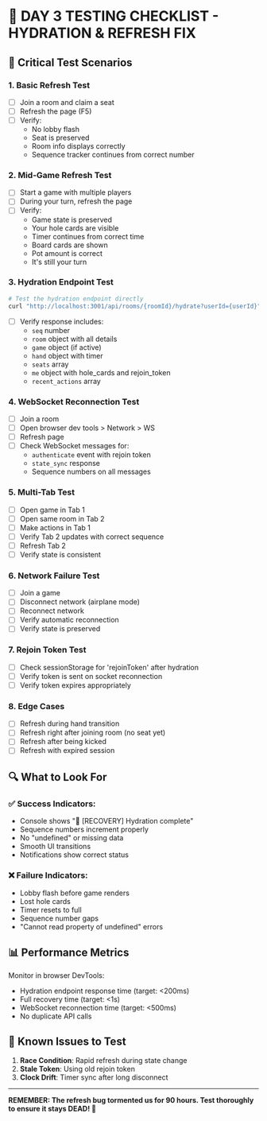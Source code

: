 # 🧪 DAY 3 TESTING CHECKLIST - HYDRATION & REFRESH FIX

## 🎯 Critical Test Scenarios

### 1. Basic Refresh Test
- [ ] Join a room and claim a seat
- [ ] Refresh the page (F5)
- [ ] Verify:
  - No lobby flash
  - Seat is preserved
  - Room info displays correctly
  - Sequence tracker continues from correct number

### 2. Mid-Game Refresh Test
- [ ] Start a game with multiple players
- [ ] During your turn, refresh the page
- [ ] Verify:
  - Game state is preserved
  - Your hole cards are visible
  - Timer continues from correct time
  - Board cards are shown
  - Pot amount is correct
  - It's still your turn

### 3. Hydration Endpoint Test
```bash
# Test the hydration endpoint directly
curl "http://localhost:3001/api/rooms/{roomId}/hydrate?userId={userId}"
```
- [ ] Verify response includes:
  - `seq` number
  - `room` object with all details
  - `game` object (if active)
  - `hand` object with timer
  - `seats` array
  - `me` object with hole_cards and rejoin_token
  - `recent_actions` array

### 4. WebSocket Reconnection Test
- [ ] Join a room
- [ ] Open browser dev tools > Network > WS
- [ ] Refresh page
- [ ] Check WebSocket messages for:
  - `authenticate` event with rejoin token
  - `state_sync` response
  - Sequence numbers on all messages

### 5. Multi-Tab Test
- [ ] Open game in Tab 1
- [ ] Open same room in Tab 2
- [ ] Make actions in Tab 1
- [ ] Verify Tab 2 updates with correct sequence
- [ ] Refresh Tab 2
- [ ] Verify state is consistent

### 6. Network Failure Test
- [ ] Join a game
- [ ] Disconnect network (airplane mode)
- [ ] Reconnect network
- [ ] Verify automatic reconnection
- [ ] Verify state is preserved

### 7. Rejoin Token Test
- [ ] Check sessionStorage for 'rejoinToken' after hydration
- [ ] Verify token is sent on socket reconnection
- [ ] Verify token expires appropriately

### 8. Edge Cases
- [ ] Refresh during hand transition
- [ ] Refresh right after joining room (no seat yet)
- [ ] Refresh after being kicked
- [ ] Refresh with expired session

## 🔍 What to Look For

### ✅ Success Indicators:
- Console shows "🌊 [RECOVERY] Hydration complete"
- Sequence numbers increment properly
- No "undefined" or missing data
- Smooth UI transitions
- Notifications show correct status

### ❌ Failure Indicators:
- Lobby flash before game renders
- Lost hole cards
- Timer resets to full
- Sequence number gaps
- "Cannot read property of undefined" errors

## 📊 Performance Metrics

Monitor in browser DevTools:
- Hydration endpoint response time (target: <200ms)
- Full recovery time (target: <1s)
- WebSocket reconnection time (target: <500ms)
- No duplicate API calls

## 🐛 Known Issues to Test

1. **Race Condition**: Rapid refresh during state change
2. **Stale Token**: Using old rejoin token
3. **Clock Drift**: Timer sync after long disconnect

---

**REMEMBER: The refresh bug tormented us for 90 hours. Test thoroughly to ensure it stays DEAD! 🎯**
